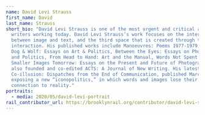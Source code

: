 ```yaml
---
name: David Levi Strauss
first_name: David
last_name: Strauss
short_bio: "David Levi Strauss is one of the most urgent and critical art
  writers working today.⁠ David Levi Strauss’s work focuses on the intersection
  between image and text, and the third space that is created through that
  interaction. His published works include Manoeuvres: Poems 1977-1979, Between
  Dog & Wolf: Essays on Art & Politics, Between the Eyes: Essays on Photography
  and Politics, From Head to Hand: Art and the Manual, Words Not Spent Today Buy
  Smaller Images Tomorrow: Essays on the Present and Future of Photography. He
  also founded and co-edited ACTS: A Journal of New Writing. His latest work is
  Co-illusion: Dispatches from the End of Communication, published March 6,
  exposing a new “iconopolitics,” in which words and images lose their
  connection to reality.⁠"
portraits:
  - media: 2020/05/david-levi-portrait
rail_contributor_url: https://brooklynrail.org/contributor/david-levi-strauss
---
```

